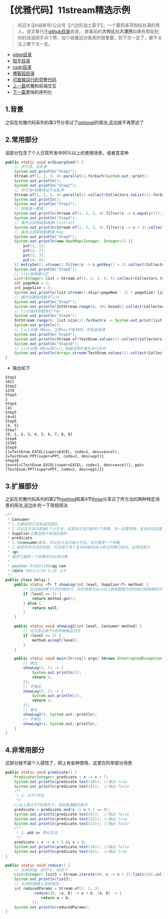# 【优雅代码】11stream精选示例
> 欢迎关注b站账号/公众号【六边形战士夏宁】，一个要把各项指标拉满的男人。该文章已在[github目录](https://github.com/edanlx/SealBook)收录。
屏幕前的**大帅比**和**大漂亮**如果有帮助到你的话请顺手点个赞、加个收藏这对我真的很重要。别下次一定了，都不关注上哪下次一定。
* [gitee目录](https://gitee.com/seal_li/SealBook)
* [知乎目录](https://zhuanlan.zhihu.com/p/338222208)
* [csdn目录](https://blog.csdn.net/seal_li/article/details/111415366)
* [博客园目录](https://www.cnblogs.com/sealLee/articles/14748368.html)
* [可直接运行的完整代码](https://github.com/edanlx/TechingCode/tree/master/demoGrace/src/main/java/com/example/demo/lesson/grace/stream) 
* [上一篇](./10front.md)优雅和前端交互
* [下一篇](./12serialize.md)更快的序列化

## 1.背景
之前在优雅代码系列的第3节分享过了[optional](./03optional.md)的用法,这边就不再赘述了
## 2.常用部分
该部分包含了个人日常开发中95%以上的使用场景，或者其变种
```java
public static void ordinaryUsed() {
    // 并行流，会乱序
    System.out.println("Step1");
    Stream.of(1, 2, 3, 4).parallel().forEach(System.out::print);
    System.out.println();
    System.out.println("Step2");
    // 并行流+收集保证不会乱序
    Stream.of(1, 2, 3, 4).parallel().collect(Collectors.toList()).forEach(System.out::print);
    System.out.println();
    System.out.println("Step3");
    // 获取唯一数据
    System.out.println(Stream.of(1, 2, 3, 4).filter(s -> s.equals(1)).findAny().get());
    System.out.println("Step4");
    // 条件过滤获取新数据-list/set
    System.out.println(Stream.of(1, 2, 3, 4).filter(s -> s > 3).collect(Collectors.toList()));
    // 条件过滤获取新数据-map
    System.out.println("Step5");
    System.out.println(new HashMap<Integer, Integer>() {{
        put(1, 1);
        put(2, 2);
        put(3, 3);
        put(4, 4);
    }}.entrySet().stream().filter(s -> s.getKey() > 3).collect(Collectors.toMap(Map.Entry::getKey, Map.Entry::getValue)));
    System.out.println("Step6");
    // list做物理分页
    List<Integer> list = Stream.of(1, 2, 3, 4, 5).collect(Collectors.toList());
    int pageNum = 2;
    int pageSize = 3;
    System.out.println(list.stream().skip((pageNum - 1) * pageSize).limit(pageSize).collect(Collectors.toList()));
    // 循环创建连续数字list
    System.out.println("Step7");
    System.out.println(IntStream.range(0, 10).boxed().collect(Collectors.toList()));
    // list循环获取索引下标
    System.out.println("Step8");
    IntStream.range(0, list.size()).forEach(x -> System.out.print(list.get(x)));
    System.out.println();
    // list对象-转map，注意key不能相同，否则会报错
    System.out.println("Step9");
    System.out.println(Stream.of(TestEnum.values()).collect(Collectors.toMap(TestEnum::getCode, s -> s)));
    System.out.println("Step10");
    // list对象-转map嵌list,根据选择的属性进行合并
    System.out.println(Arrays.stream(TestEnum.values()).collect(Collectors.groupingBy(TestEnum::getDesc)));
}
```
* 输出如下
```text
Step1
3421
Step2
1234
Step3
1
Step4
[4]
Step5
{4=4}
Step6
[4, 5]
Step7
[0, 1, 2, 3, 4, 5, 6, 7, 8, 9]
Step8
12345
Step9
{1=TestEnum.EXCEL(super=EXCEL, code=1, desc=excel), 2=TestEnum.PPT(super=PPT, code=2, desc=ppt)}
Step10
{excel=[TestEnum.EXCEL(super=EXCEL, code=1, desc=excel)], ppt=[TestEnum.PPT(super=PPT, code=2, desc=ppt)]}
```

## 3.扩展部分
之前在优雅代码系列的第2节[method](./02method.md)和第4节[threa](./04thread.md)分享过了传方法的两种特定场景的用法,这边补充一下常规用法

```java
/**
 * Consumer ：
 * 1.主要适用于没有返回值的,
 * 2.可以在方法内部抽1个小方法，注意该方法只能传1个参数，且一定要简单，复杂的话还是直接抽方法，仅仅是处理代码重复问题
 * Supplier主要适用于有返回值的
 * predicate
 * 1.和consumer类似，可以在方法内抽小方法，也只接受一个参数
 * 2.接受传参方式的判断，可应用于多个复杂判断拆成小单元时再行组合，应用场景少
 * <p>
 * 虽然只接收一个参数但可以是对象
 *
 * @author 876651109@qq.com
 * @date 2021/2/10 9:25 上午
 */
public class Delay {
    public static <T> T showLog(int level, Supplier<T> method) {
        // 日志级别等于1的时候执行，实际场景为从redis获取数据为空时执行刷新缓存并返回
        if (level == 1) {
            return method.get();
        } else {
            return null;
        }
    }

    public static void showLog2(int level, Consumer method) {
        // 日志街边等于3的时候输出日志
        if (level == 3) {
            method.accept(level);
        }
    }

    public static void main(String[] args) throws InterruptedException {
        // 输出
        showLog(1, () -> {
            System.out.println(1);
            return 1;
        });
        // 不输出
        showLog(2, () -> {
            System.out.println(2);
            return 1;
        });
        // 输出
        showLog2(3, System.out::println);
        // 不输出
        showLog2(4, System.out::println);
    }
}
```

## 4.非常用部分
这部分就不是个人感悟了，网上有各种使用，这里仅列举部分场景
```java
public static void predicate() {
    Predicate<Integer> predicate = x -> x > 7;
    System.out.println(predicate.test(10)); //输出 true
    System.out.println(predicate.test(6));  //输出 fasle
    /**
     * 2、大于7并且
     */
    //在上面大于7的条件下，添加是偶数的条件
    predicate = predicate.and(x -> x % 2 == 0);
    System.out.println(predicate.test(6));  //输出 fasle
    System.out.println(predicate.test(12)); //输出 true
    System.out.println(predicate.test(13)); //输出 fasle
    /**
     * 3、add or 简化写法
     */
    predicate = x -> x > 5 && x < 9;
    System.out.println(predicate.test(10)); //输出 false
    System.out.println(predicate.test(6));  //输出 true
}

public static void reduce() {
    // 从40开始，迭代+2，共20个
    List<Integer> list3 = Stream.iterate(40, n -> n + 2).limit(20).collect(Collectors.toList());
    System.out.println(list3);
    // 从10的基础上全部相加
    int reducedParams = Stream.of(1, 2, 3)
            .reduce(10, (a, b) -> a + b, (a, b) -> {
                return a + b;
            });
    System.out.println(reducedParams);
}
```